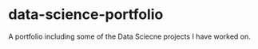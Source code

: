 # data-science-portfolio

A portfolio including some of the Data Sciecne projects I have worked on.
